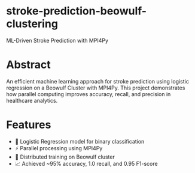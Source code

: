 # stroke-prediction-beowulf-clustering
ML-Driven Stroke Prediction with MPI4Py
# Abstract
An efficient machine learning approach for stroke prediction using logistic regression on a Beowulf Cluster with MPI4Py. This project demonstrates how parallel computing improves accuracy, recall, and precision in healthcare analytics.
# Features
- 🔬 Logistic Regression model for binary classification
- ⚡ Parallel processing using MPI4Py
- 🧠 Distributed training on Beowulf cluster
- 📈 Achieved ~95% accuracy, 1.0 recall, and 0.95 F1-score
